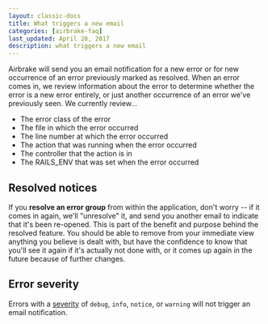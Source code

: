 ```yaml
---
layout: classic-docs
title: What triggers a new email
categories: [airbrake-faq]
last_updated: April 28, 2017
description: what triggers a new email
---
```


Airbrake will send you an email notification for a new error or for new
occurrence of an error previously marked as resolved.  When an error comes in,
we review information about the error to determine whether the error is a new
error entirely, or just another occurrence of an error we've previously seen.
We currently review...

- The error class of the error
- The file in which the error occurred
- The line number at which the error occurred
- The action that was running when the error occurred
- The controller that the action is in
- The RAILS_ENV that was set when the error occurred

## Resolved notices

If you **resolve an error group** from within the application, don't worry -- if
it comes in again, we'll "unresolve" it, and send you another email to indicate
that it's been re-opened.  This is part of the benefit and purpose behind the
resolved feature.  You should be able to remove from your immediate view
anything you believe is dealt with, but have the confidence to know that you'll
see it again if it's actually not done with, or it comes up again in the future
because of further changes.

## Error severity

Errors with a [severity](/docs/airbrake-faq/what-is-severity) of `debug`,
`info`, `notice`, or `warning` will not trigger an email notification.
